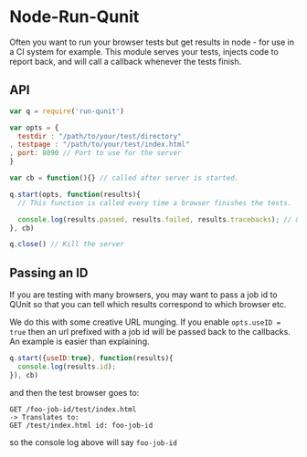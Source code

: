# Node-Run-Qunit

Often you want to run your browser tests but get results in node - for
use in a CI system for example. This module serves your tests, injects
code to report back, and will call a callback whenever the tests finish.

## API
```javascript
var q = require('run-qunit')

var opts = {
  testdir : "/path/to/your/test/directory"
, testpage : "/path/to/your/test/index.html"
, port: 8090 // Port to use for the server
}

var cb = function(){} // called after server is started.

q.start(opts, function(results){
  // This function is called every time a browser finishes the tests.

  console.log(results.passed, results.failed, results.tracebacks); // &c...
}, cb)

q.close() // Kill the server

```

## Passing an ID

If you are testing with many browsers, you may want to pass a job id to
QUnit so that you can tell which results correspond to which browser etc.

We do this with some creative URL munging. If you enable `opts.useID = true`
then an url prefixed with a job id will be passed back to the callbacks.
An example is easier than explaining.

```javascript
q.start({useID:true}, function(results){
  console.log(results.id);
}), cb)
```

and then the test browser goes to:

```
GET /foo-job-id/test/index.html
-> Translates to:
GET /test/index.html id: foo-job-id
```

so the console log above will say `foo-job-id`






